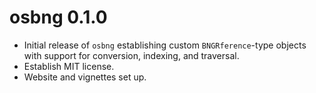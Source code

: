 # osbng 0.1.0

* Initial release of `osbng` establishing custom `BNGRference`-type objects with support for conversion, indexing, and traversal.
* Establish MIT license.
* Website and vignettes set up.

